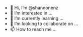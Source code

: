 - 👋 Hi, I’m @shannonenz
- 👀 I’m interested in ...
- 🌱 I’m currently learning ...
- 💞️ I’m looking to collaborate on ...
- 📫 How to reach me ...

<!---
shannonenz/shannonenz is a ✨ special ✨ repository because its `README.md` (this file) appears on your GitHub profile.
You can click the Preview link to take a look at your changes.
--->
